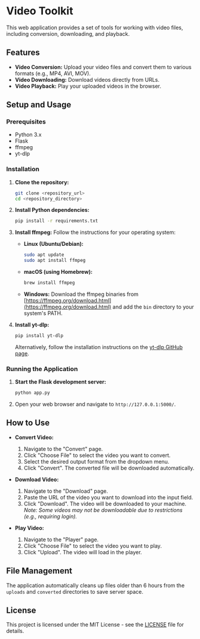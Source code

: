 # Video Toolkit

This web application provides a set of tools for working with video files, including conversion, downloading, and playback.

## Features

- **Video Conversion:** Upload your video files and convert them to various formats (e.g., MP4, AVI, MOV).
- **Video Downloading:** Download videos directly from URLs.
- **Video Playback:** Play your uploaded videos in the browser.

## Setup and Usage

### Prerequisites

- Python 3.x
- Flask
- ffmpeg
- yt-dlp

### Installation

1.  **Clone the repository:**
    ```bash
    git clone <repository_url>
    cd <repository_directory>
    ```
2.  **Install Python dependencies:**
    ```bash
    pip install -r requirements.txt
    ```
3.  **Install ffmpeg:**
    Follow the instructions for your operating system:
    - **Linux (Ubuntu/Debian):**
      ```bash
      sudo apt update
      sudo apt install ffmpeg
      ```
    - **macOS (using Homebrew):**
      ```bash
      brew install ffmpeg
      ```
    - **Windows:**
      Download the ffmpeg binaries from [https://ffmpeg.org/download.html](https://ffmpeg.org/download.html) and add the `bin` directory to your system's PATH.

4.  **Install yt-dlp:**
    ```bash
    pip install yt-dlp
    ```
    Alternatively, follow the installation instructions on the [yt-dlp GitHub page](https://github.com/yt-dlp/yt-dlp#installation).


### Running the Application

1.  **Start the Flask development server:**
    ```bash
    python app.py
    ```
2.  Open your web browser and navigate to `http://127.0.0.1:5000/`.

## How to Use

-   **Convert Video:**
    1.  Navigate to the "Convert" page.
    2.  Click "Choose File" to select the video you want to convert.
    3.  Select the desired output format from the dropdown menu.
    4.  Click "Convert". The converted file will be downloaded automatically.

-   **Download Video:**
    1.  Navigate to the "Download" page.
    2.  Paste the URL of the video you want to download into the input field.
    3.  Click "Download". The video will be downloaded to your machine.
        *Note: Some videos may not be downloadable due to restrictions (e.g., requiring login).*

-   **Play Video:**
    1.  Navigate to the "Player" page.
    2.  Click "Choose File" to select the video you want to play.
    3.  Click "Upload". The video will load in the player.

## File Management

The application automatically cleans up files older than 6 hours from the `uploads` and `converted` directories to save server space.

## License

This project is licensed under the MIT License - see the [LICENSE](LICENSE) file for details.
